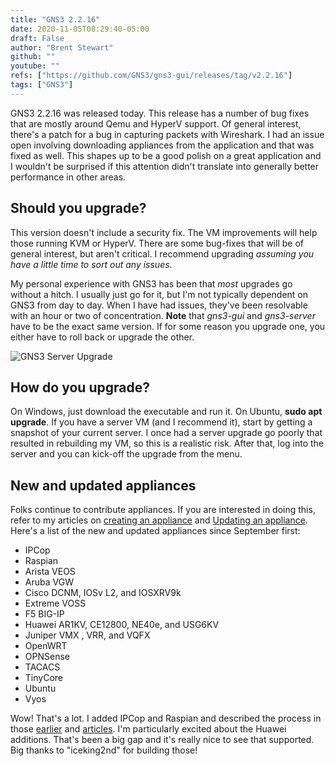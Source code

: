 ```yaml
---
title: "GNS3 2.2.16"
date: 2020-11-05T08:29:40-05:00
draft: False
author: "Brent Stewart"
github: ""
youtube: ""
refs: ["https://github.com/GNS3/gns3-gui/releases/tag/v2.2.16"]
tags: ["GNS3"]
---
```


GNS3 2.2.16 was released today. This release has a number of bug fixes that are mostly around Qemu and HyperV support. Of general interest, there's a patch for a bug in capturing packets with Wireshark. I had an issue open involving downloading appliances from the application and that was fixed as well. This shapes up to be a good polish on a great application and I wouldn't be surprised if this attention didn't translate into generally better performance in other areas.

## Should you upgrade?

This version doesn't include a security fix. The VM improvements will help those running KVM or HyperV. There are some bug-fixes that will be of general interest, but aren't critical. I recommend upgrading _assuming you have a little time to sort out any issues_.

My personal experience with GNS3 has been that _most_ upgrades go without a hitch. I usually just go for it, but I'm not typically dependent on GNS3 from day to day. When I have had issues, they've been resolvable with an hour or two of concentration. **Note** that _gns3-gui_ and _gns3-server_ have to be the exact same version. If for some reason you upgrade one, you either have to roll back or upgrade the other.

![GNS3 Server Upgrade](/GNS3ServerUpgrade.png#center)

## How do you upgrade?

On Windows, just download the executable and run it. On Ubuntu, **sudo apt upgrade**. If you have a server VM (and I recommend it), start by getting a snapshot of your current server. I once had a server upgrade go poorly that resulted in rebuilding my VM, so this is a realistic risk. After that, log into the server and you can kick-off the upgrade from the menu.

## New and updated appliances

Folks continue to contribute appliances. If you are interested in doing this, refer to my articles on [creating an appliance](/Creating_GNS3_appliance) and [Updating an appliance](/UpdatingGNS3Appliances). Here's a list of the new and updated appliances since September first:

- IPCop
- Raspian
- Arista VEOS
- Aruba VGW
- Cisco DCNM, IOSv L2, and IOSXRV9k
- Extreme VOSS
- F5 BIG-IP
- Huawei AR1KV, CE12800, NE40e, and USG6KV
- Juniper VMX , VRR, and VQFX
- OpenWRT
- OPNSense
- TACACS
- TinyCore
- Ubuntu
- Vyos

Wow! That's a lot. I added IPCop and Raspian and described the process in those [earlier](/Creating_GNS3_appliance) and [articles](/UpdatingGNS3Appliances). I'm particularly excited about the Huawei additions. That's been a big gap and it's really nice to see that supported. Big thanks to "iceking2nd" for building those!
